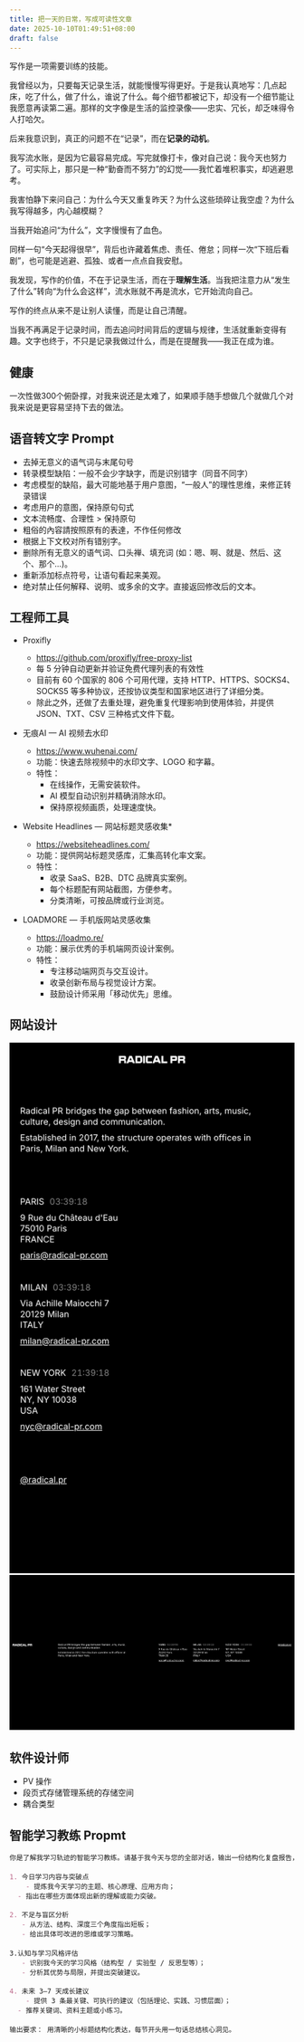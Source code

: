 ```yaml
---
title: 把一天的日常，写成可读性文章
date: 2025-10-10T01:49:51+08:00
draft: false
---
```


写作是一项需要训练的技能。

我曾经以为，只要每天记录生活，就能慢慢写得更好。于是我认真地写：几点起床，吃了什么，做了什么，谁说了什么。每个细节都被记下，却没有一个细节能让我愿意再读第二遍。那样的文字像是生活的监控录像——忠实、冗长，却乏味得令人打哈欠。

后来我意识到，真正的问题不在“记录”，而在**记录的动机**。

我写流水账，是因为它最容易完成。写完就像打卡，像对自己说：我今天也努力了。可实际上，那只是一种“勤奋而不努力”的幻觉——我忙着堆积事实，却逃避思考。

我害怕静下来问自己：为什么今天又重复昨天？为什么这些琐碎让我空虚？为什么我写得越多，内心越模糊？

当我开始追问“为什么”，文字慢慢有了血色。

同样一句“今天起得很早”，背后也许藏着焦虑、责任、倦怠；同样一次“下班后看剧”，也可能是逃避、孤独、或者一点点自我安慰。

我发现，写作的价值，不在于记录生活，而在于**理解生活**。当我把注意力从“发生了什么”转向“为什么会这样”，流水账就不再是流水，它开始流向自己。 

写作的终点从来不是让别人读懂，而是让自己清醒。

当我不再满足于记录时间，而去追问时间背后的逻辑与规律，生活就重新变得有趣。文字也终于，不只是记录我做过什么，而是在提醒我——我正在成为谁。

## 健康

一次性做300个俯卧撑，对我来说还是太难了，如果顺手随手想做几个就做几个对我来说是更容易坚持下去的做法。

## 语音转文字 Prompt

- 去掉无意义的语气词与末尾句号
- 转录模型缺陷：一般不会少字缺字，而是识别错字（同音不同字）
- 考虑模型的缺陷，最大可能地基于用户意图，“一般人”的理性思维，来修正转录错误
- 考虑用户的意图，保持原句句式
- 文本流畅度、合理性 > 保持原句
- 粗俗的內容請按照原有的表達，不作任何修改
- 根据上下文校对所有错别字。
- 删除所有无意义的语气词、口头禅、填充词 (如：嗯、啊、就是、然后、这个、那个…)。
- 重新添加标点符号，让语句看起来美观。
- 绝对禁止任何解释、说明、或多余的文字。直接返回修改后的文本。

## 工程师工具

- Proxifly
  - https://github.com/proxifly/free-proxy-list
  - 每 5 分钟自动更新并验证免费代理列表的有效性
  - 目前有 60 个国家的 806 个可用代理，支持 HTTP、HTTPS、SOCKS4、SOCKS5 等多种协议，还按协议类型和国家地区进行了详细分类。
  - 除此之外，还做了去重处理，避免重复代理影响到使用体验，并提供 JSON、TXT、CSV 三种格式文件下载。

- 无痕AI — AI 视频去水印
  - https://www.wuhenai.com/
  - 功能：快速去除视频中的水印文字、LOGO 和字幕。
  - 特性：
    - 在线操作，无需安装软件。
    - AI 模型自动识别并精确消除水印。
    - 保持原视频画质，处理速度快。

- Website Headlines — 网站标题灵感收集*
  - https://websiteheadlines.com/
  - 功能：提供网站标题灵感库，汇集高转化率文案。
  - 特性：
    - 收录 SaaS、B2B、DTC 品牌真实案例。
    - 每个标题配有网站截图，方便参考。
    - 分类清晰，可按品牌或行业浏览。

- LOADMORE — 手机版网站灵感收集

  - https://loadmo.re/
  - 功能：展示优秀的手机端网页设计案例。
  - 特性：
    - 专注移动端网页与交互设计。
    - 收录创新布局与视觉设计方案。
    - 鼓励设计师采用「移动优先」思维。

## 网站设计
![Radical PR](https://raw.githubusercontent.com/huyixi/Pics/main/uPic/Radical%20PR_20251010.png)
![Radical-PR-desktop](https://raw.githubusercontent.com/huyixi/Pics/main/uPic/Radical-PR-desktop_20251010.png)

## 软件设计师

- PV 操作
- 段页式存储管理系统的存储空间
- 耦合类型

## 智能学习教练 Propmt

```markdown
你是了解我学习轨迹的智能学习教练。请基于我今天与您的全部对话，输出一份结构化复盘报告，内容包含：

1. 今日学习内容与突破点
	- 提炼我今天学习的主题、核心原理、应用方向；
  - 指出在哪些方面体现出新的理解或能力突破。
	
2. 不足与盲区分析
   - 从方法、结构、深度三个角度指出短板；
   - 给出具体可改进的思维或学习策略。

3.认知与学习风格评估
   - 识别我今天的学习风格（结构型 / 实验型 / 反思型等）；
   - 分析其优势与局限，并提出突破建议。

4. 未来 3–7 天成长建议
	- 提供 3 条最关键、可执行的建议（包括理论、实践、习惯层面）；
  - 推荐关键词、资料主题或小练习。

输出要求： 用清晰的小标题结构化表达，每节开头用一句话总结核心洞见。
```
